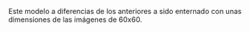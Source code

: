 Este modelo a diferencias de los anteriores a sido enternado con unas dimensiones de las imágenes
de 60x60.